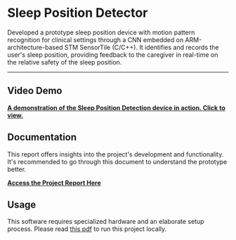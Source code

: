 # Sleep Position Detector
Developed a prototype sleep position device with motion pattern recognition for clinical settings through a CNN embedded on ARM-architecture-based STM SensorTile (C/C++). It identifies and records the user's sleep position, providing feedback to the caregiver in real-time on the relative safety of the sleep position.

---

## Video Demo

**[A demonstration of the Sleep Position Detection device in action. Click to view.](https://youtu.be/b5RTEewxeHc)**

## Documentation
This report offers insights into the project's development and functionality. It's recommended to go through this document to understand the prototype better.

**[Access the Project Report Here](https://drive.google.com/file/d/1vOhk06ujr2nsHpGQHGBHcChrp-LAvpvg/view?usp=sharing)**

## Usage

This software requires specialized hardware and an elaborate setup process. Please read [this pdf](https://drive.google.com/file/d/1WhFtPPevDYLTPidOGlcQt61DCCBbEvSw/view?usp=sharing) to run this project locally.
